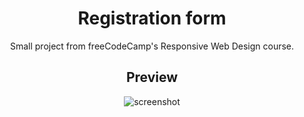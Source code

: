 <h1 align="center">Registration form</h1>

<div align="center">
    Small project from freeCodeCamp's Responsive Web Design course.
</div>

<div align="center">

## Preview

![screenshot](https://i.gyazo.com/260c12cef52347207872da111e7114fc.png)
